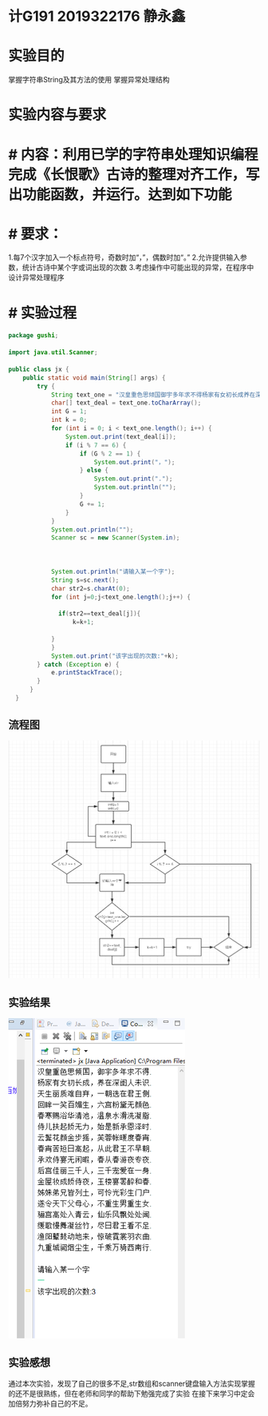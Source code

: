 # 计G191 2019322176 静永鑫
# 实验目的
掌握字符串String及其方法的使用
掌握异常处理结构
# 实验内容与要求
# # 内容：利用已学的字符串处理知识编程完成《长恨歌》古诗的整理对齐工作，写出功能函数，并运行。达到如下功能
# # 要求：
1.每7个汉字加入一个标点符号，奇数时加“，”，偶数时加“。”
2.允许提供输入参数，统计古诗中某个字或词出现的次数
3.考虑操作中可能出现的异常，在程序中设计异常处理程序
# # 实验过程
```java
package gushi;

import java.util.Scanner;

public class jx {
    public static void main(String[] args) {
        try {
            String text_one = "汉皇重色思倾国御宇多年求不得杨家有女初长成养在深闺人未识天生丽质难自弃一朝选在君王侧回眸一笑百媚生六宫粉黛无颜色春寒赐浴华清池温泉水滑洗凝脂侍儿扶起娇无力始是新承恩泽时云鬓花颜金步摇芙蓉帐暖度春宵春宵苦短日高起从此君王不早朝承欢侍宴无闲暇春从春游夜专夜后宫佳丽三千人三千宠爱在一身金屋妆成娇侍夜玉楼宴罢醉和春姊妹弟兄皆列土可怜光彩生门户遂令天下父母心不重生男重生女骊宫高处入青云仙乐风飘处处闻缓歌慢舞凝丝竹尽日君王看不足渔阳鼙鼓动地来惊破霓裳羽衣曲九重城阙烟尘生千乘万骑西南行 ";
            char[] text_deal = text_one.toCharArray();
            int G = 1;
            int k = 0;
            for (int i = 0; i < text_one.length(); i++) {
                System.out.print(text_deal[i]);
                if (i % 7 == 6) {
                    if (G % 2 == 1) {
                        System.out.print("，");
                    } else {
                        System.out.print(".");
                        System.out.println("");
                    }
                    G += 1;
                }
            }
            System.out.println("");
            Scanner sc = new Scanner(System.in);

        
           
            System.out.println("请输入某一个字");
            String s=sc.next();
            char str2=s.charAt(0);
            for (int j=0;j<text_one.length();j++) {
            	
              if(str2==text_deal[j]){
            	  k=k+1;
              
            }
            }
            System.out.print("该字出现的次数:"+k);
        } catch (Exception e) {
            e.printStackTrace();
        }
      }
  }
  ```
  ## 流程图
  ![images](https://github.com/Jingyongxin/Java4/blob/master/流程图.png)
  ## 实验结果
  ![images](https://github.com/Jingyongxin/Java4/blob/master/运行结果.png)
  ## 实验感想
  通过本次实验，发现了自己的很多不足,str数组和scanner键盘输入方法实现掌握的还不是很熟练，但在老师和同学的帮助下勉强完成了实验 在接下来学习中定会加倍努力弥补自己的不足。
